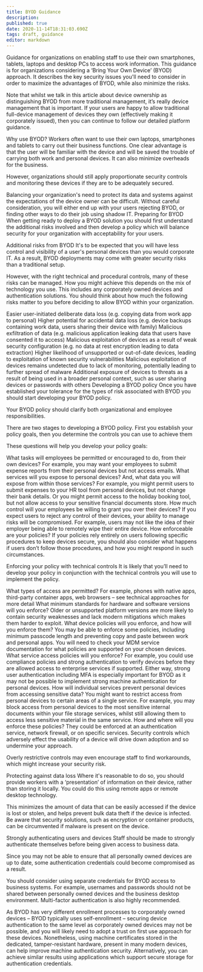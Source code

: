 ```yaml
---
title: BYOD Guidance
description: 
published: true
date: 2020-11-14T18:31:03.690Z
tags: draft, guidance
editor: markdown
---
```


Guidance for organizations on enabling staff to use their own smartphones, tablets, laptops and desktop PCs to access work information. This guidance is for organizations considering a ‘Bring Your Own Device’ (BYOD) approach. It describes the key security issues you'll need to consider in order to maximize the advantages of BYOD, while also minimize the risks.

Note that whilst we talk in this article about device ownership as distinguishing BYOD from more traditional management, it’s really device management that is important. If your users are happy to allow traditional full-device management of devices they own (effectively making it corporately issued), then you can continue to follow our detailed platform guidance.

Why use BYOD?
Workers often want to use their own laptops, smartphones and tablets to carry out their business functions. One clear advantage is that the user will be familiar with the device and will be saved the trouble of carrying both work and personal devices. It can also minimize overheads for the business.

However, organizations should still apply proportionate security controls and monitoring these devices if they are to be adequately secured.

Balancing your organization's need to protect its data and systems against the expectations of the device owner can be difficult. Without careful consideration, you will either end up with your users rejecting BYOD, or finding other ways to do their job using shadow IT.
Preparing for BYOD
When getting ready to deploy a BYOD solution you should first understand the additional risks involved and then develop a policy which will balance security for your organization with acceptability for your users.

Additional risks from BYOD
It's to be expected that you will have less control and visibility of a user's personal devices than you would corporate IT. As a result, BYOD deployments may come with greater security risks than a traditional setup.

However, with the right technical and procedural controls, many of these risks can be managed. How you might achieve this depends on the mix of technology you use. This includes any corporately owned devices and authentication solutions. You should think about how much the following risks matter to you before deciding to allow BYOD within your organization.

Easier user-initiated deliberate data loss (e.g. copying data from work app to personal)
Higher potential for accidental data loss (e.g. device backups containing work data, users sharing their device with family)
Malicious exfiltration of data (e.g. malicious application leaking data that users have consented it to access)
Malicious exploitation of devices as a result of weak security configuration (e.g. no data at rest encryption leading to data extraction)
Higher likelihood of unsupported or out-of-date devices, leading to exploitation of known security vulnerabilities
Malicious exploitation of devices remains undetected due to lack of monitoring, potentially leading to further spread of malware
Additional exposure of devices to threats as a result of being used in a broader personal context, such as user sharing devices or passwords with others
Developing a BYOD policy
Once you have established your tolerance for the types of risk associated with BYOD you should start developing your BYOD policy.

Your BYOD policy should clarify both organizational and employee responsibilities.

There are two stages to developing a BYOD policy. First you establish your policy goals, then you determine the controls you can use to achieve them

These questions will help you develop your policy goals:

What tasks will employees be permitted or encouraged to do, from their own devices?
For example, you may want your employees to submit expense reports from their personal devices but not access emails. 
What services will you expose to personal devices? And, what data you will expose from within those services?
For example, you might permit users to submit expenses to your HR tool from personal devices, but not change their bank details. Or you might permit access to the holiday booking tool, but not allow access to your sensitive financial documents store.
How much control will your employees be willing to grant you over their devices?
If you expect users to reject any control of their devices, your ability to manage risks will be compromised. For example, users may not like the idea of their employer being able to remotely wipe their entire device.
How enforceable are your policies?
If your policies rely entirely on users following specific procedures to keep devices secure, you should also consider what happens if users don’t follow those procedures, and how you might respond in such circumstances.

Enforcing your policy with technical controls
It is likely that you’ll need to develop your policy in conjunction with the technical controls you will use to implement the policy.

What types of access are permitted?
For example, phones with native apps, third-party container apps, web browsers – see technical approaches for more detail
What minimum standards for hardware and software versions will you enforce?
Older or unsupported platform versions are more likely to contain security weaknesses and lack modern mitigations which makes them harder to exploit.
What device policies will you enforce, and how will you enforce them?
You may be able to enforce some policies, including minimum passcode length and preventing copy and paste between work and personal apps. You will need to check your MDM service documentation for what policies are supported on your chosen devices.
What service access policies will you enforce?
For example, you could use compliance policies and strong authentication to verify devices before they are allowed access to enterprise services if supported. Either way, strong user authentication including MFA is especially important for BYOD as it may not be possible to implement strong machine authentication for personal devices.
How will individual services prevent personal devices from accessing sensitive data?
You might want to restrict access from personal devices to certain areas of a single service. For example, you may block access from personal devices to the most sensitive internal documents within your file storage services, whilst still allowing them to access less sensitive material in the same service.
How and where will you enforce these policies?
They could be enforced at an authentication service, network firewall, or on specific services.
Security controls which adversely effect the usability of a device will drive down adoption and so undermine your approach.

Overly restrictive controls may even encourage staff to find workarounds, which might increase your security risk.


Protecting against data loss
Where it's reasonable to do so, you should provide workers with a ‘presentation’ of information on their device, rather than storing it locally. You could do this using remote apps or remote desktop technology.

This minimizes the amount of data that can be easily accessed if the device is lost or stolen, and helps prevent bulk data theft if the device is infected. Be aware that security solutions, such as encryption or container products, can be circumvented if malware is present on the device.


Strongly authenticating users and devices
Staff should be made to strongly authenticate themselves before being given access to business data.

Since you may not be able to ensure that all personally owned devices are up to date, some authentication credentials could become compromised as a result.

You should consider using separate credentials for BYOD access to business systems. For example, usernames and passwords should not be shared between personally owned devices and the business desktop environment. Multi-factor authentication is also highly recommended.

As BYOD has very different enrollment processes to corporately owned devices – BYOD typically uses self-enrollment – securing device authentication to the same level as corporately owned devices may not be possible, and you will likely need to adopt a trust on first use approach for these devices. Nonetheless, using machine certificates stored in the dedicated, tamper-resistant hardware, present in many modern devices, can help improve machine authentication security. Alternatively, you can achieve similar results using applications which support secure storage for authentication credentials.